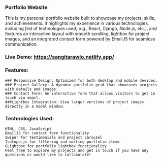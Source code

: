### Portfolio Website
This is my personal portfolio website built to showcase my projects, skills, and achievements. It highlights my experience in
various technologies, including [list of technologies used, e.g., React, Django, Node.js, etc.], and features an interactive
layout with smooth scrolling, lightbox for project images, and an integrated contact form powered by EmailJS for seamless
communication.

### Live Demo: https://sangitarawlo.netlify.app/ 

### Features:
    ### Responsive Design: Optimized for both desktop and mobile devices.
    ### Project Gallery: A dynamic portfolio grid that showcases projects with details and images.
    ### Contact Form: An interactive form that allows visitors to get in touch via email.
    ###Lightbox Integration: View larger versions of project images directly in a modal window.
### Technologies Used:
    HTML, CSS, JavaScript
    EmailJS for contact form functionality
    Swiper for testimonials and project carousel
    Isotope.js for filtering and sorting portfolio items
    GLightbox for portfolio lightbox functionality
    Feel free to explore my projects and get in touch if you have any questions or would like to collaborate!
